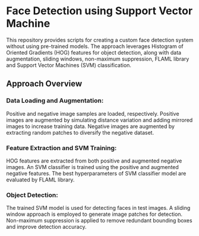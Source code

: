 # Face Detection using Support Vector Machine
This repository provides scripts for creating a custom face detection system without using pre-trained models. The approach leverages Histogram of Oriented Gradients (HOG) features for object detection, along with data augmentation, sliding windows, non-maximum suppression, FLAML library and  Support Vector Machines (SVM) classification.

## Approach Overview
### Data Loading and Augmentation:
Positive and negative image samples are loaded, respectively.
Positive images are augmented by simulating distance variation and adding mirrored images to increase training data.
Negative images are augmented by extracting random patches to diversify the negative dataset.

### Feature Extraction and SVM Training:
HOG features are extracted from both positive and augmented negative images.
An SVM classifier is trained using the positive and augmented negative features.
The best hyperparameters of SVM classifier model are evaluated by FLAML library.

### Object Detection:
The trained SVM model is used for detecting faces in test images.
A sliding window approach is employed to generate image patches for detection.
Non-maximum suppression is applied to remove redundant bounding boxes and improve detection accuracy.
